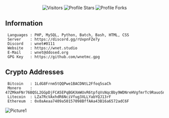 <p align="center"><img src="https://gpvc.arturio.dev/wnetMC" alt="Visitors"></a>
<img src="https://img.shields.io/badge/dynamic/json?&label=Total%20Stars&color=bb2527&style=flat&style=for-the-badge&query=%24.stars&url=https://api.github-star-counter.workers.dev/user/wnetMC" alt="Profile Stars"></a>
<img src="https://img.shields.io/badge/dynamic/json?&label=Total%20Forks&color=bb2527&style=flat&style=for-the-badge&query=%24.forks&url=https://api.github-star-counter.workers.dev/user/wnetMC" alt="Profile Forks">
</a>
</p>

## Information
```
 Languages : PHP, MySQL, Python, Batch, Bash, HTML, CSS
 Server    : https://discord.gg/rUxpnFZe7y
 Discord   : wnet#0111
 Website   : https://wnet.studio
 E-Mail    : wnet@ddosed.org
 GPG Key   : https://github.com/wnetmc.gpg
```
## Crypto Addresses
```
 Bitcoin   : 1LdG8Frnm5tQQPwe1BACDNtL2Ffoq5saCh
 Monero    : 47ZMkmFNr76BQSL2GGpDjFCA5EPqBGKXmWUvR6tpfqVsNqcBby9WDNreHVgfmrTc9RauoSn3LfbFzXuChpwv3qDm4UxKoWb
 Litecoin  : LZa7RcVAxhdR6NciVfug3XLLYabYQJ13rF
 Ethereum  : 0x0aAeaa7409a50157098BffAAa43B16a6572adC6F
```

![Picture1](https://i.ibb.co/WyQVmTq/github-baggy.gif)

</p>
